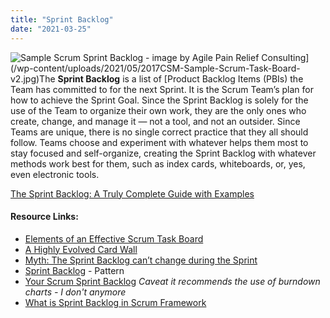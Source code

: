 ```yaml
---
title: "Sprint Backlog"
date: "2021-03-25"
---
```


![Sample Scrum Sprint Backlog - image by Agile Pain Relief Consulting](src/content/glossary/sprint-backlog/images/2017CSM-Sample-Scrum-Task-Board-v2-262x300.jpg)](/wp-content/uploads/2021/05/2017CSM-Sample-Scrum-Task-Board-v2.jpg)The **Sprint Backlog** is a list of [Product Backlog Items (PBIs) the Team has committed to for the next Sprint. It is the Scrum Team’s plan for how to achieve the Sprint Goal. Since the Sprint Backlog is solely for the use of the Team to organize their own work, they are the only ones who create, change, and manage it — not a tool, and not an outsider. Since Teams are unique, there is no single correct practice that they all should follow. Teams choose and experiment with whatever helps them most to stay focused and self-organize, creating the Sprint Backlog with whatever methods work best for them, such as index cards, whiteboards, or, yes, even electronic tools.

[The Sprint Backlog: A Truly Complete Guide with Examples](/blog/the-humble-sprint-backlog)

#### Resource Links:

- [Elements of an Effective Scrum Task Board](https://agilecomplexificationinverter.blogspot.com/2013/11/elements-of-effective-scrum-task-board.html)
- [A Highly Evolved Card Wall](https://blog.gdinwiddie.com/2023/12/24/a-highly-evolved-card-wall/)
- [Myth: The Sprint Backlog can’t change during the Sprint](https://medium.com/the-liberators/myth-the-sprint-backlog-cant-change-during-the-sprint-e1a10f735c67)
- [Sprint Backlog](https://sites.google.com/a/scrumplop.org/published-patterns/value-stream/sprint-backlog) - Pattern
- [Your Scrum Sprint Backlog](https://www.dummies.com/category/articles/project-management-34249/) _Caveat it recommends the use of burndown charts - I don't anymore_
- [What is Sprint Backlog in Scrum Framework](https://medium.com/agilemania/what-is-sprint-backlog-in-scrum-framework-4d4dcf245ce9)
